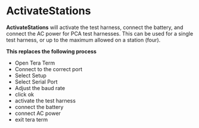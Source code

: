 ActivateStations
================

**ActivateStations** will activate the test harness, connect the battery, and connect the AC power for PCA test harnesses. This can be used for a single test harness, or up to the maximum allowed on a station (four).

**This replaces the following process**
- Open Tera Term
- Connect to the correct port
- Select Setup
- Select Serial Port
- Adjust the baud rate
- click ok
- activate the test harness
- connect the battery
- connect AC power
- exit tera term